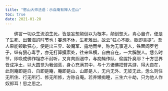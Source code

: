 ```yaml
---
title: "憨山大师法语：示自庵有禅人住山"
toc: true
date: 2021-01-28
---
```


　　佛言一切众生流浪生死，皆是妄想颠倒以为根本，颠倒想灭，肯心自许，便是了生死、出苦海的时节也！妄想不休，生死难出。故云“狂心不歇，歇即菩提”。吾人果能顿歇狂心，便是出三界、破魔军、露地而坐，称为无事道人，铁面阎罗老子，纵有狠心毒手，亦无打算摸索处，往来纵横，自由自在，一大解脱人。恁么时节，即唤成佛作祖亦不耐听，又肯向厕溷中，与痴蝇作队、偷腥扑臭耶？十方世界皆成净土，以大圆觉为我伽蓝，身心充满其中，与十方诸佛把臂共游，得大自在，此则庵即是自、自即是庵，庵即是山、山即是人，无内无外、无彼无此，恁么则住无所住、行无所行、修无所修，方称自庵。若养懒痴睡，三生六十劫，只为他人作奴郎耳！思之思之。

